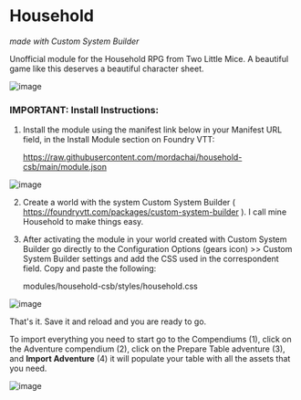 # Household
*made with Custom System Builder*

Unofficial module for the Household RPG from Two Little Mice. A beautiful game like this deserves a beautiful character sheet.

![image](https://github.com/mordachai/household-csb/assets/662913/0da87a47-db51-4e0b-b3cc-d030782c3812)

### IMPORTANT: Install Instructions:

1. Install the module using the manifest link below in your Manifest URL field, in the Install Module section on Foundry VTT:

    https://raw.githubusercontent.com/mordachai/household-csb/main/module.json

![image](https://github.com/mordachai/household-csb/assets/662913/8787e7c4-8e27-4508-8ad5-aee5c6f782f3)

2. Create a world with the system Custom System Builder ( https://foundryvtt.com/packages/custom-system-builder ). I call mine Household to make things easy.

3. After activating the module in your world created with Custom System Builder go directly to the Configuration Options (gears icon) >> Custom System Builder settings and add the CSS used in the correspondent field. Copy and paste the following:

    modules/household-csb/styles/household.css

![image](https://github.com/mordachai/household-csb/assets/662913/dd52b215-96f9-42b1-9dc9-9c9618fc51c8)

That's it. Save it and reload and you are ready to go.

To import everything you need to start go to the Compendiums (1), click on the Adventure compendium (2), click on the Prepare Table adventure (3), and **Import Adventure** (4) it will populate your table with all the assets that you need.

![image](https://github.com/mordachai/household-csb/assets/662913/ae95c61e-c63e-4dc0-9335-2746b1c43aaa)

